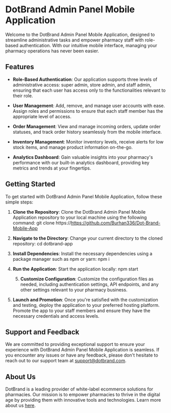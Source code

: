 # DotBrand Admin Panel Mobile Application

Welcome to the DotBrand Admin Panel Mobile Application, designed to streamline administrative tasks and empower pharmacy staff with role-based authentication. With our intuitive mobile interface, managing your pharmacy operations has never been easier.

## Features

- **Role-Based Authentication**: Our application supports three levels of administrative access: super admin, store admin, and staff admin, ensuring that each user has access only to the functionalities relevant to their role.

- **User Management**: Add, remove, and manage user accounts with ease. Assign roles and permissions to ensure that each staff member has the appropriate level of access.

- **Order Management**: View and manage incoming orders, update order statuses, and track order history seamlessly from the mobile interface.

- **Inventory Management**: Monitor inventory levels, receive alerts for low stock items, and manage product information on-the-go.

- **Analytics Dashboard**: Gain valuable insights into your pharmacy's performance with our built-in analytics dashboard, providing key metrics and trends at your fingertips.

## Getting Started

To get started with DotBrand Admin Panel Mobile Application, follow these simple steps:

1. **Clone the Repository**: Clone the DotBrand Admin Panel Mobile Application repository to your local machine using the following command:
   git clone https://https://github.com/Burhan336/Dot-Brand-Mobile-App

2. **Navigate to the Directory**: Change your current directory to the cloned repository:
   cd dotbrand-app
3. **Install Dependencies**: Install the necessary dependencies using a package manager such as npm or yarn:
   npm i
4. **Run the Application**: Start the application locally:
   npm start

   5. **Customize Configuration**: Customize the configuration files as needed, including authentication settings, API endpoints, and any other settings relevant to your pharmacy business.

5. **Launch and Promotion**: Once you're satisfied with the customization and testing, deploy the application to your preferred hosting platform. Promote the app to your staff members and ensure they have the necessary credentials and access levels.

## Support and Feedback

We are committed to providing exceptional support to ensure your experience with DotBrand Admin Panel Mobile Application is seamless. If you encounter any issues or have any feedback, please don't hesitate to reach out to our support team at [support@dotbrand.com](mailto:support@dotbrand.com).

## About Us

DotBrand is a leading provider of white-label ecommerce solutions for pharmacies. Our mission is to empower pharmacies to thrive in the digital age by providing them with innovative tools and technologies. Learn more about us [here](https://www.dotbrand.com/about).
